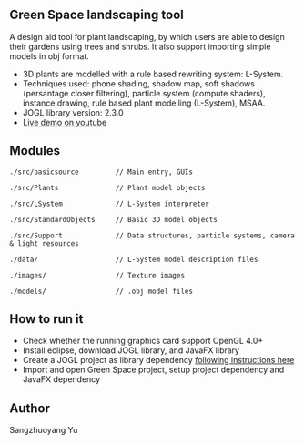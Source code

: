## Green Space landscaping tool

A design aid tool for plant landscaping, by which users are able to design their gardens using trees and shrubs. It also support importing simple models in obj format.

* 3D plants are modelled with a rule based rewriting system: L-System.
* Techniques used: phone shading, shadow map, soft shadows (persantage closer filtering), particle system (compute shaders), instance drawing, rule based plant modelling (L-System), MSAA.
* JOGL library version: 2.3.0
* [Live demo on youtube](https://www.youtube.com/watch?v=7JP8YgwPKTw)

## Modules
    ./src/basicsource         // Main entry, GUIs
    
    ./src/Plants              // Plant model objects
    
    ./src/LSystem             // L-System interpreter
    
    ./src/StandardObjects     // Basic 3D model objects
    
    ./src/Support             // Data structures, particle systems, camera & light resources
    
    ./data/                   // L-System model description files
    
    ./images/                 // Texture images
    
    ./models/                 // .obj model files

## How to run it
* Check whether the running graphics card support OpenGL 4.0+
* Install eclipse, download JOGL library, and JavaFX library
* Create a JOGL project as library dependency [following instructions here](https://jogamp.org/wiki/index.php/Setting_up_a_JogAmp_project_in_your_favorite_IDE)
* Import and open Green Space project, setup project dependency and JavaFX dependency

## Author
  Sangzhuoyang Yu
